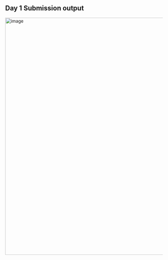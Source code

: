 ## Day 1 Submission output

<img width="756" alt="image" src="https://github.com/paragpallavsingh/BashBlaze-7-Days-of-Bash-Scripting-Challenge/assets/40052830/bcd9ad57-065c-45f2-a777-fc2bf0f40c2b">
